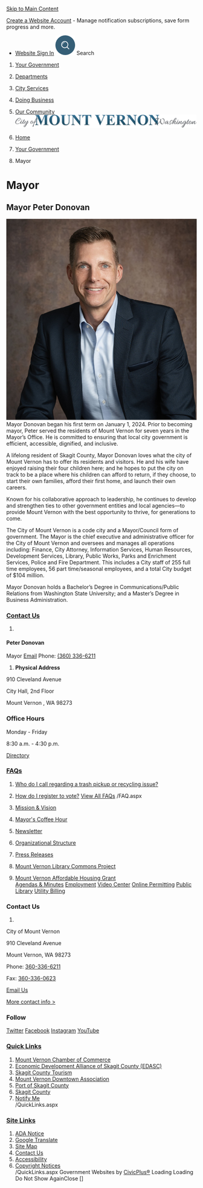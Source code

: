   [Skip to Main Content](https://www.mountvernonwa.gov/91/Mayor#cc3a25e4e6-1a28-459a-a74a-fa4dc2a09462)  

 [Create a Website Account](https://www.mountvernonwa.gov/MyAccount/ProfileCreate)  - Manage notification subscriptions, save form progress and more.    

 *  [Website Sign In](https://www.mountvernonwa.gov/MyAccount) 
  [![Search button](images/460e3bd2c7f9f64e03d1d72318530f95e17020e20d7523602edbdded422718db)](https://www.mountvernonwa.gov/Search/Results) Search 

 1.  [Your Government](https://www.mountvernonwa.gov/27/Your-Government) 
 1.  [Departments](https://www.mountvernonwa.gov/8/Departments) 
 1.  [City Services](https://www.mountvernonwa.gov/31/City-Services) 
 1.  [Doing Business](https://www.mountvernonwa.gov/35/Doing-Business) 
 1.  [Our Community](https://www.mountvernonwa.gov/9/Our-Community) 
  [![City of Mount Vernon](images/4a26b0b3c068e5f94b5b6d7e04bc212c44970503b1197fbd070f0f1317373571)](https://www.mountvernonwa.gov/)   []()  []()  

 1.  [Home](https://www.mountvernonwa.gov/) 
 1.  [Your Government](https://www.mountvernonwa.gov/27/Your-Government) 
 1. Mayor

# Mayor

## Mayor Peter Donovan

  ![Mayor Donovan](images/f48de2110b06ffa093264f45b196efb8b7ee90d848fcc3e8bfb4170c9059ac2b)  Mayor Donovan began his first term on January 1, 2024. Prior to becoming mayor, Peter served the residents of Mount Vernon for seven years in the Mayor’s Office. He is committed to ensuring that local city government is efficient, accessible, dignified, and inclusive.

A lifelong resident of Skagit County, Mayor Donovan loves what the city of Mount Vernon has to offer its residents and visitors. He and his wife have enjoyed raising their four children here; and he hopes to put the city on track to be a place where his children can afford to return, if they choose, to start their own families, afford their first home, and launch their own careers.

Known for his collaborative approach to leadership, he continues to develop and strengthen ties to other government entities and local agencies—to provide Mount Vernon with the best opportunity to thrive, for generations to come.

The City of Mount Vernon is a code city and a Mayor/Council form of government. The Mayor is the chief executive and administrative officer for the City of Mount Vernon and oversees and manages all operations including: Finance, City Attorney, Information Services, Human Resources, Development Services, Library, Public Works, Parks and Enrichment Services, Police and Fire Department. This includes a City staff of 255 full time employees, 56 part time/seasonal employees, and a total City budget of $104 million.

Mayor Donovan holds a Bachelor’s Degree in Communications/Public Relations from Washington State University; and a Master’s Degree in Business Administration.

###  [Contact Us](https://www.mountvernonwa.gov/Directory.aspx) 

 1.    

#### Peter Donovan   

 Mayor  [Email](mailto:mvmayor@mountvernonwa.gov)  Phone: [(360) 336-6211](tel:3603366211)     

 1.   __Physical Address__    

 910 Cleveland Avenue    

 City Hall, 2nd Floor    

 Mount Vernon , WA 98273    

### Office Hours   

Monday - Friday   

8:30 a.m. - 4:30 p.m.   

  [Directory](https://www.mountvernonwa.gov/directory.aspx?did=6)     

###  [FAQs](https://www.mountvernonwa.gov/Faq.aspx?TID=27,26) 

 1.  [Who do I call regarding a trash pickup or recycling issue?](https://www.mountvernonwa.gov/Faq.aspx?QID=118) 
 1.  [How do I register to vote?](https://www.mountvernonwa.gov/Faq.aspx?QID=78) 
  [View All FAQs](https://www.mountvernonwa.gov/Faq.aspx?TID=27,26)  /FAQ.aspx 

 1.   [Mission & Vision](https://www.mountvernonwa.gov/681/Mission-Vision)  
 1.   [Mayor's Coffee Hour](https://www.mountvernonwa.gov/94/Mayors-Coffee-Hour)  
 1.   [Newsletter](https://www.mountvernonwa.gov/95/Newsletter)  
 1.   [Organizational Structure](https://www.mountvernonwa.gov/96/Organizational-Structure)  
 1.   [Press Releases](https://www.mountvernonwa.gov/Archive.aspx?AMID=51)  
 1.   [Mount Vernon Library Commons Project](https://www.mountvernonwa.gov/933/Mount-Vernon-Library-Commons-Project)  
 1.   [Mount Vernon Affordable Housing Grant](https://www.mountvernonwa.gov/1309/Mount-Vernon-Affordable-Housing-Grant)  
  [Agendas & Minutes](https://www.mountvernonwa.gov/agendacenter)   [Employment](http://www.governmentjobs.com/careers/mtvernonwa)   [Video Center](https://www.youtube.com/channel/UCUob_hcQUmd4S93YkletdrA)   [Online Permitting](https://ci-mountvernon-wa.smartgovcommunity.com/Public/Home)   [Public Library](https://www.mountvernonwa.gov/175/Library)   [Utility Billing](https://ipn.paymentus.com/cp/cmv)  

### Contact Us

 1.    

City of Mount Vernon   

910 Cleveland Avenue   

Mount Vernon, WA 98273   

Phone:  [360-336-6211](tel:3603366211)    

Fax:  [360-336-0623](tel:3603360623)    

 [Email Us](mailto:mvmayor@mountvernonwa.gov)    

 [More contact info >](https://www.mountvernonwa.gov/Directory.aspx)    

### Follow

  [Twitter](https://twitter.com/mountvernonwa)   [Facebook](https://www.facebook.com/Mt-Vernon-WA-154457071245372/)   [Instagram](https://www.mountvernonwa.gov/facebook)   [YouTube](https://www.youtube.com/channel/UCUob_hcQUmd4S93YkletdrA)  

###  [Quick Links](https://www.mountvernonwa.gov/QuickLinks.aspx?CID=11) 

 1.  [Mount Vernon Chamber of Commerce](http://www.mountvernonchamber.com/)  
 1.  [Economic Development Alliance of Skagit County (EDASC)](http://www.skagit.org/)  
 1.  [Skagit County Tourism](http://www.visitskagitvalley.com/)  
 1.  [Mount Vernon Downtown Association](http://www.mountvernondowntown.org/)  
 1.  [Port of Skagit County](http://www.portofskagit.com/)  
 1.  [Skagit County](http://www.skagitcounty.net/Departments/Home)  
 1.  [Notify Me](https://www.mountvernonwa.gov/list.aspx)  
 /QuickLinks.aspx 

###  [Site Links](https://www.mountvernonwa.gov/QuickLinks.aspx?CID=105) 

 1.  [ADA Notice](https://mountvernonwa.gov/936/ADA-Notice)  
 1.  [Google Translate](https://mountvernonwa-gov.translate.goog/?_x_tr_sl=auto&_x_tr_tl=es&_x_tr_hl=en)  
 1.  [Site Map](https://www.mountvernonwa.gov/sitemap)  
 1.  [Contact Us](https://www.mountvernonwa.gov/directory.aspx)  
 1.  [Accessibility](https://www.mountvernonwa.gov/Accessibility)  
 1.  [Copyright Notices](https://www.mountvernonwa.gov/site/copyright)  
 /QuickLinks.aspx Government Websites by [CivicPlus®](https://connect.civicplus.com/referral)  Loading Loading Do Not Show AgainClose [] 